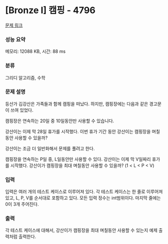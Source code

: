 # [Bronze I] 캠핑 - 4796 

[문제 링크](https://www.acmicpc.net/problem/4796) 

### 성능 요약

메모리: 12088 KB, 시간: 88 ms

### 분류

그리디 알고리즘, 수학

### 문제 설명

<p>등산가 김강산은 가족들과 함께 캠핑을 떠났다. 하지만, 캠핑장에는 다음과 같은 경고문이 쓰여 있었다.</p>

<p>캠핑장은 연속하는 20일 중 10일동안만 사용할 수 있습니다.</p>

<p>강산이는 이제 막 28일 휴가를 시작했다. 이번 휴가 기간 동안 강산이는 캠핑장을 며칠동안 사용할 수 있을까?</p>

<p>강산이는 조금 더 일반화해서 문제를 풀려고 한다. </p>

<p>캠핑장을 연속하는 P일 중, L일동안만 사용할 수 있다. 강산이는 이제 막 V일짜리 휴가를 시작했다. 강산이가 캠핑장을 최대 며칠동안 사용할 수 있을까? (1 < L < P < V)</p>

### 입력 

 <p>입력은 여러 개의 테스트 케이스로 이루어져 있다. 각 테스트 케이스는 한 줄로 이루어져 있고, L, P, V를 순서대로 포함하고 있다. 모든 입력 정수는 int범위이다. 마지막 줄에는 0이 3개 주어진다.</p>

### 출력 

 <p>각 테스트 케이스에 대해서, 강산이가 캠핑장을 최대 며칠동안 사용할 수 있는지 예제 출력처럼 출력한다.</p>

